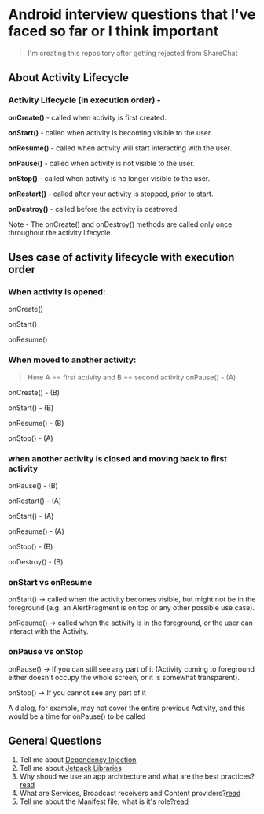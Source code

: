 # Android interview questions that I've faced so far or I think important

 > I'm creating this repository after getting rejected from ShareChat

## About Activity Lifecycle
### Activity Lifecycle (in execution order) -

**onCreate()** -	called when activity is first created.

**onStart()** -	called when activity is becoming visible to the user.

**onResume()** -	called when activity will start interacting with the user.

**onPause()** -	called when activity is not visible to the user.

**onStop()** -	called when activity is no longer visible to the user.

**onRestart()** -	called after your activity is stopped, prior to start.

**onDestroy()** -	called before the activity is destroyed.

Note - The onCreate() and onDestroy() methods are called only once throughout the activity lifecycle.

## Uses case of activity lifecycle with execution order

### When activity is opened:
onCreate()

onStart()

onResume()


### When moved to another activity:
> Here A == first activity and B == second activity
onPause() - (A)

onCreate() - (B)

onStart() - (B)

onResume() - (B)

onStop() - (A)

### when another activity is closed and moving back to first activity
onPause() - (B)

onRestart() - (A)

onStart() - (A)

onResume() - (A)

onStop() - (B)

onDestroy() - (B)

### onStart vs onResume
onStart() -> called when the activity becomes visible, but might not be in the foreground (e.g. an AlertFragment is on top or any other possible use case).

onResume() -> called when the activity is in the foreground, or the user can interact with the Activity.

### onPause vs onStop
onPause() -> If you can still see any part of it (Activity coming to foreground either doesn't occupy the whole screen, or it is somewhat transparent).

onStop() -> If you cannot see any part of it


A dialog, for example, may not cover the entire previous Activity, and this would be a time for onPause() to be called

## General Questions

1. Tell me about <a href="https://developer.android.com/training/dependency-injection">Dependency Injection</a>
2. Tell me about <a href="https://developer.android.com/jetpack">Jetpack Libraries </a>
3. Why shoud we use an app architecture and what are the best practices?<a href="https://medium.com/oceanize-geeks/android-application-architecture-189b4721c7c5">read</a> 
4. What are Services, Broadcast receivers and Content providers?<a href="https://developer.android.com/guide/components/fundamentals">read</a>
5. Tell me about the Manifest file, what is it's role?<a href="https://developer.android.com/guide/components/fundamentals#Manifest">read</a>
